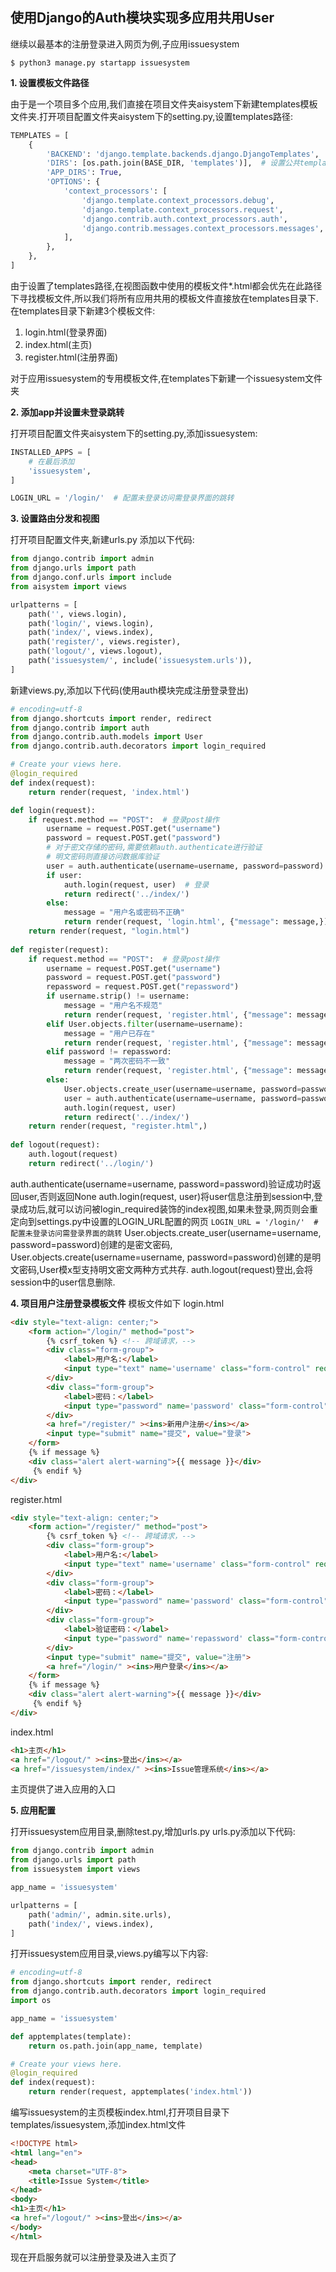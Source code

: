 ## 使用Django的Auth模块实现多应用共用User
继续以最基本的注册登录进入网页为例,子应用issuesystem
```shell
$ python3 manage.py startapp issuesystem
```

**1. 设置模板文件路径**

由于是一个项目多个应用,我们直接在项目文件夹aisystem下新建templates模板文件夹.打开项目配置文件夹aisystem下的setting.py,设置templates路径:
```python
TEMPLATES = [
    {
        'BACKEND': 'django.template.backends.django.DjangoTemplates',
        'DIRS': [os.path.join(BASE_DIR, 'templates')],  # 设置公共templates路径
        'APP_DIRS': True,
        'OPTIONS': {
            'context_processors': [
                'django.template.context_processors.debug',
                'django.template.context_processors.request',
                'django.contrib.auth.context_processors.auth',
                'django.contrib.messages.context_processors.messages',
            ],
        },
    },
]

```
由于设置了templates路径,在视图函数中使用的模板文件*.html都会优先在此路径下寻找模板文件,所以我们将所有应用共用的模板文件直接放在templates目录下.
在templates目录下新建3个模板文件:
1. login.html(登录界面)
2. index.html(主页)
3. register.html(注册界面)

对于应用issuesystem的专用模板文件,在templates下新建一个issuesystem文件夹

**2. 添加app并设置未登录跳转**

打开项目配置文件夹aisystem下的setting.py,添加issuesystem:
```python
INSTALLED_APPS = [
    # 在最后添加
    'issuesystem',
]

LOGIN_URL = '/login/'  # 配置未登录访问需登录界面的跳转
```

**3. 设置路由分发和视图**

打开项目配置文件夹,新建urls.py
添加以下代码:
```python
from django.contrib import admin
from django.urls import path
from django.conf.urls import include
from aisystem import views

urlpatterns = [
    path('', views.login),
    path('login/', views.login),
    path('index/', views.index),
    path('register/', views.register),
    path('logout/', views.logout),
    path('issuesystem/', include('issuesystem.urls')),
]

```

新建views.py,添加以下代码(使用auth模块完成注册登录登出)
```python
# encoding=utf-8
from django.shortcuts import render, redirect
from django.contrib import auth
from django.contrib.auth.models import User
from django.contrib.auth.decorators import login_required

# Create your views here.
@login_required
def index(request):
    return render(request, 'index.html')

def login(request):
    if request.method == "POST":  # 登录post操作
        username = request.POST.get("username")
        password = request.POST.get("password")
        # 对于密文存储的密码,需要依赖auth.authenticate进行验证
        # 明文密码则直接访问数据库验证
        user = auth.authenticate(username=username, password=password)
        if user:
            auth.login(request, user)  # 登录
            return redirect('../index/')
        else:
            message = "用户名或密码不正确"
            return render(request, 'login.html', {"message": message,})
    return render(request, "login.html")
  
def register(request):
    if request.method == "POST":  # 登录post操作
        username = request.POST.get("username")
        password = request.POST.get("password")
        repassword = request.POST.get("repassword")
        if username.strip() != username:
            message = "用户名不规范"
            return render(request, 'register.html', {"message": message,})
        elif User.objects.filter(username=username):
            message = "用户已存在"
            return render(request, 'register.html', {"message": message,})
        elif password != repassword:
            message = "两次密码不一致"
            return render(request, 'register.html', {"message": message,})
        else:
            User.objects.create_user(username=username, password=password)
            user = auth.authenticate(username=username, password=password)
            auth.login(request, user)
            return redirect('../index/')
    return render(request, "register.html",)
  
def logout(request):
    auth.logout(request)
    return redirect('../login/')
```
auth.authenticate(username=username, password=password)验证成功时返回user,否则返回None
auth.login(request, user)将user信息注册到session中,登录成功后,就可以访问被login_required装饰的index视图,如果未登录,网页则会重定向到settings.py中设置的LOGIN_URL配置的网页
`LOGIN_URL = '/login/'  # 配置未登录访问需登录界面的跳转`
User.objects.create_user(username=username, password=password)创建的是密文密码,
User.objects.create(username=username, password=password)创建的是明文密码,User模x型支持明文密文两种方式共存.
auth.logout(request)登出,会将session中的user信息删除.

**4. 项目用户注册登录模板文件**
模板文件如下
login.html
```html
<div style="text-align: center;">
    <form action="/login/" method="post">
        {% csrf_token %} <!-- 跨域请求，-->
        <div class="form-group">
            <label>用户名:</label>
            <input type="text" name='username' class="form-control" required>
        </div>
        <div class="form-group">
            <label>密码：</label>
            <input type="password" name='password' class="form-control" required>
        </div>
        <a href="/register/" ><ins>新用户注册</ins></a>
        <input type="submit" name="提交", value="登录">
    </form>
    {% if message %}
    <div class="alert alert-warning">{{ message }}</div>
     {% endif %}
</div>
```

register.html
```html
<div style="text-align: center;">
    <form action="/register/" method="post">
        {% csrf_token %} <!-- 跨域请求，-->
        <div class="form-group">
            <label>用户名:</label>
            <input type="text" name='username' class="form-control" required>
        </div>
        <div class="form-group">
            <label>密码：</label>
            <input type="password" name='password' class="form-control" required>
        </div>
        <div class="form-group">
            <label>验证密码：</label>
            <input type="password" name='repassword' class="form-control" required>
        </div>
        <input type="submit" name="提交", value="注册">
        <a href="/login/" ><ins>用户登录</ins></a>
    </form>
    {% if message %}
    <div class="alert alert-warning">{{ message }}</div>
     {% endif %}
</div>
```

index.html
```html
<h1>主页</h1>
<a href="/logout/" ><ins>登出</ins></a>
<a href="/issuesystem/index/" ><ins>Issue管理系统</ins></a>
```
主页提供了进入应用的入口

**5. 应用配置**

打开issuesystem应用目录,删除test.py,增加urls.py
urls.py添加以下代码:
```python
from django.contrib import admin
from django.urls import path
from issuesystem import views

app_name = 'issuesystem'

urlpatterns = [
    path('admin/', admin.site.urls),
    path('index/', views.index),
]
```

打开issuesystem应用目录,views.py编写以下内容:
```python
# encoding=utf-8
from django.shortcuts import render, redirect
from django.contrib.auth.decorators import login_required
import os

app_name = 'issuesystem'

def apptemplates(template):
    return os.path.join(app_name, template)

# Create your views here.
@login_required
def index(request):
    return render(request, apptemplates('index.html'))
```

编写issuesystem的主页模板index.html,打开项目目录下templates/issuesystem,添加index.html文件
```html
<!DOCTYPE html>
<html lang="en">
<head>
    <meta charset="UTF-8">
    <title>Issue System</title>
</head>
<body>
<h1>主页</h1>
<a href="/logout/" ><ins>登出</ins></a>
</body>
</html>
```

现在开启服务就可以注册登录及进入主页了
